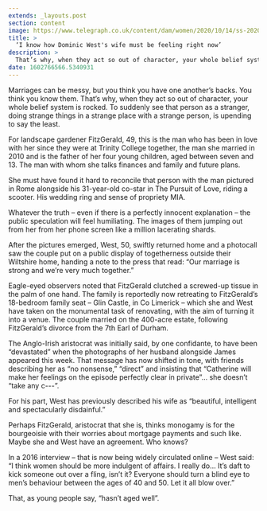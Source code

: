 ```yaml
--- 
extends: _layouts.post 
section: content 
image: https://www.telegraph.co.uk/content/dam/women/2020/10/14/ss-2020-10-14-15-16_trans_NvBQzQNjv4Bq0RglTN43wyGR-NQABDM7ErkcnEMN6jgniYeqwz6a86k.png?impolicy=logo-overlay 
title: > 
  ‘I know how Dominic West's wife must be feeling right now’ 
description: > 
  That’s why, when they act so out of character, your whole belief system is rocked.To suddenly see that person as a stranger, doing strange things in a strange place with a strange person, is upending to say the least.Whatever the truth – even if there is a perfectly innocent explanation – the public speculation will feel humiliating.In a 2016 interview – that is now being widely circulated online – West said: “I think women should be more indulgent of affairs.Let it all blow over.”That, as young people say, “hasn’t aged well”. 
date: 1602766566.5340931 
--- 
```

Marriages can be messy, but you think you have one another’s backs. You think you know them. That’s why, when they act so out of character, your whole belief system is rocked. To suddenly see that person as a stranger, doing strange things in a strange place with a strange person, is upending to say the least.

For landscape gardener FitzGerald, 49, this is the man who has been in love with her since they were at Trinity College together, the man she married in 2010 and is the father of her four young children, aged between seven and 13. The man with whom she talks finances and family and future plans.

She must have found it hard to reconcile that person with the man pictured in Rome alongside his 31-year-old co-star in The Pursuit of Love, riding a scooter. His wedding ring and sense of propriety MIA.

Whatever the truth – even if there is a perfectly innocent explanation – the public speculation will feel humiliating. The images of them jumping out from her from her phone screen like a million lacerating shards.

After the pictures emerged, West, 50, swiftly returned home and a photocall saw the couple put on a public display of togetherness outside their Wiltshire home, handing a note to the press that read: “Our marriage is strong and we’re very much together.”

Eagle-eyed observers noted that FitzGerald clutched a screwed-up tissue in the palm of one hand. The family is reportedly now retreating to FitzGerald’s 18-bedroom family seat – Glin Castle, in Co Limerick – which she and West have taken on the monumental task of renovating, with the aim of turning it into a venue. The couple married on the 400-acre estate, following FitzGerald’s divorce from the 7th Earl of Durham.

The Anglo-Irish aristocrat was initially said, by one confidante, to have been “devastated” when the photographs of her husband alongside James appeared this week. That message has now shifted in tone, with friends describing her as “no nonsense,” “direct” and insisting that “Catherine will make her feelings on the episode perfectly clear in private”... she doesn’t “take any c---”.

For his part, West has previously described his wife as “beautiful, intelligent and spectacularly disdainful.”

Perhaps FitzGerald, aristocrat that she is, thinks monogamy is for the bourgeoisie with their worries about mortgage payments and such like. Maybe she and West have an agreement. Who knows?

In a 2016 interview – that is now being widely circulated online – West said: “I think women should be more indulgent of affairs. I really do… It’s daft to kick someone out over a fling, isn’t it? Everyone should turn a blind eye to men’s behaviour between the ages of 40 and 50. Let it all blow over.”

That, as young people say, “hasn’t aged well”.